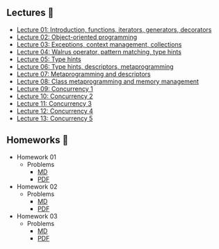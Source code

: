 ## Lectures 📖

- [Lecture 01: Introduction, functions, iterators, generators, decorators](lectures/Lecture01.ipynb)
- [Lecture 02: Object-oriented programming](lectures/Lecture02.ipynb)
- [Lecture 03: Exceptions, context management, collections](lectures/Lecture03.ipynb)
- [Lecture 04: Walrus operator, pattern matching, type hints](lectures/Lecture04/Lecture04.ipynb)
- [Lecture 05: Type hints](lectures/Lecture05/Lecture05.ipynb)
- [Lecture 06: Type hints, descriptors, metaprogramming](lectures/Lecture06/Lecture06.ipynb)
- [Lecture 07: Metaprogramming and descriptors](lectures/Lecture07/Lecture07.ipynb)
- [Lecture 08: Class metaprogramming and memory management](lectures/Lecture08/Lecture08.ipynb)
- [Lecture 09: Concurrency 1](lectures/Lecture09/Lecture09.ipynb)
- [Lecture 10: Concurrency 2](lectures/Lecture10/Lecture10.ipynb)
- [Lecture 11: Concurrency 3](lectures/Lecture11/Lecture11.ipynb)
- [Lecture 12: Concurrency 4](lectures/Lecture12/Lecture12.ipynb)
- [Lecture 13: Concurrency 5](lectures/Lecture13/Lecture13.ipynb)

## Homeworks 📝

- Homework 01
    - Problems
        - [MD](homeworks/Homework01.md) 
        - [PDF](homeworks/Homework01.pdf)
- Homework 02
    - Problems
        - [MD](homeworks/Homework02.md) 
        - [PDF](homeworks/Homework02.pdf)
- Homework 03
    - Problems
        - [MD](homeworks/Homework03.md) 
        - [PDF](homeworks/Homework03.pdf)
